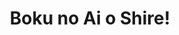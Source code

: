 --- 
title: "Boku no Ai o Shire!"
publishdate: "2019-7-22T16:48:46+02:00"
src: "https://365manga.net/manga/boku-no-ai-o-shire"
image: "https://data.365manga.net/images/thumbnails/6890-boku-no-ai-o-shire.jpg"
description: "After a stranger named Akio pays off Takuma's debt, Takuma finds himself working in Akio's shop, only to realize it's a host club. Takuma believes it's impossible for him to entertain women in such a way, but with proper guidance from Akio, he decided to do his best as an amateur host. Then one day, as Takuma tries to be more intimate with a customer in order to become a…"
---
